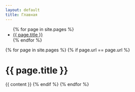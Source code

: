 ```yaml
---
layout: default
title: Главная
---
```

<link rel="stylesheet" href="style.css">
<div class="container">
  <nav>
    <ul>
      {% for page in site.pages %}
        <li><a href="{{ page.url }}">{{ page.title }}</a></li>
      {% endfor %}
    </ul>
  </nav>
  <main>
    {% for page in site.pages %}
      {% if page.url == page.url %}
        <h1>{{ page.title }}</h1>
        {{ content }}
      {% endif %}
    {% endfor %}
  </main>
</div>
